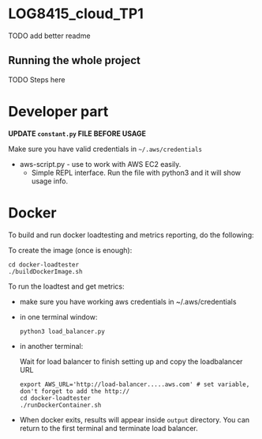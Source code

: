 # LOG8415_cloud_TP1

TODO add better readme

## Running the whole project

TODO Steps here

# Developer part

**UPDATE `constant.py` FILE BEFORE USAGE**

Make sure you have valid credentials in `~/.aws/credentials`

-   aws-script.py - use to work with AWS EC2 easily.
	- Simple REPL interface. Run the file with python3 and it will show usage info.

# Docker

To build and run docker loadtesting and metrics reporting, do the following:

To create the image (once is enough):
```
cd docker-loadtester
./buildDockerImage.sh
```

To run the loadtest and get metrics:

- make sure you have working aws credentials in ~/.aws/credentials

- in one terminal window:

    ```
    python3 load_balancer.py
    ```

- in another terminal:

    Wait for load balancer to finish setting up and copy the loadbalancer URL
    ```
    export AWS_URL='http://load-balancer.....aws.com' # set variable, don't forget to add the http://
    cd docker-loadtester
    ./runDockerContainer.sh
    ```

- When docker exits, results will appear inside `output` directory. You can return to the first terminal and terminate load balancer.
